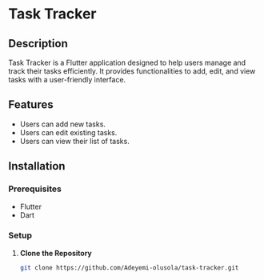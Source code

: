 # Task Tracker

## Description

Task Tracker is a Flutter application designed to help users manage and track their tasks efficiently. It provides functionalities to add, edit, and view tasks with a user-friendly interface.

## Features

- Users can add new tasks.
- Users can edit existing tasks.
- Users can view their list of tasks.

## Installation

### Prerequisites

- Flutter
- Dart

### Setup

1. **Clone the Repository**
   ```bash
   git clone https://github.com/Adeyemi-olusola/task-tracker.git
